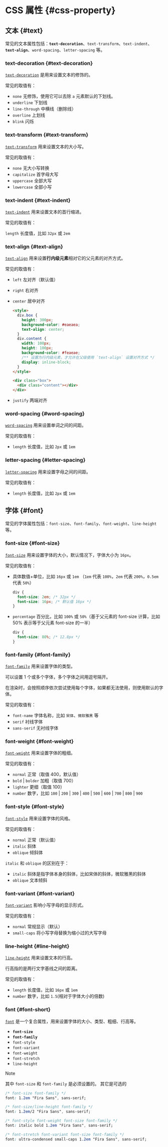 # CSS 属性 {#css-property}

## 文本 {#text}

常见的文本属性包括：**`text-decoration`**、`text-transform`、`text-indent`、**`text-align`**、`word-spacing`、`letter-spacing` 等。

### text-decoration {#text-decoration}

[`text-decoration`](https://developer.mozilla.org/zh-CN/docs/Web/CSS/text-decoration) 是用来设置文本的修饰的。

常见的取值有：

- `none` 无修饰，使用它可以去除 `a` 元素默认的下划线。
- `underline` 下划线
- `line-through` 中横线（删除线）
- `overline` 上划线
- `blink` 闪烁

### text-transform {#text-transform}

[`text-transform`](https://developer.mozilla.org/zh-CN/docs/Web/CSS/text-transform) 用来设置文本的大小写。

常见的取值有：

- `none` 无大小写转换
- `capitalize` 首字母大写
- `uppercase` 全部大写
- `lowercase` 全部小写

### text-indent {#text-indent}

[`text-indent`](https://developer.mozilla.org/zh-CN/docs/Web/CSS/text-indent) 用来设置文本的首行缩进。

常见的取值有：

`length` 长度值，比如 `32px` 或 `2em`

### text-align {#text-align}

[`text-align`](https://developer.mozilla.org/zh-CN/docs/Web/CSS/text-align) 用来设置**行内级元素**相对它的父元素的对齐方式。

常见的取值有：

- `left` 左对齐（默认值）
- `right` 右对齐
- `center` 居中对齐

  ```html
  <style>
    div.box {
      height: 300px;
      background-color: #eaeaea;
      text-align: center;
    }
    div.content {
      width: 100px;
      height: 100px;
      background-color: #feaeae;
      /** 设置为行内级元素，才允许在父级使用 `text-align` 设置对齐方式 */
      display: inline-block;
    }
  </style>

  <div class="box">
    <div class="content"></div>
  </div>
  ```

- `justify` 两端对齐

### word-spacing {#word-spacing}

[`word-spacing`](https://developer.mozilla.org/zh-CN/docs/Web/CSS/word-spacing) 用来设置单词之间的间距。

常见的取值有：

- `length` 长度值，比如 `2px` 或 `1em`

### letter-spacing {#letter-spacing}

[`letter-spacing`](https://developer.mozilla.org/zh-CN/docs/Web/CSS/letter-spacing) 用来设置字母之间的间距。

常见的取值有：

- `length` 长度值，比如 `2px` 或 `1em`

## 字体 {#font}

常见的字体属性包括：`font-size`、`font-family`、`font-weight`、`line-height` 等。

### font-size {#font-size}

[`font-size`](https://developer.mozilla.org/zh-CN/docs/Web/CSS/font-size) 用来设置字体的大小，默认情况下，字体大小为 `16px`。

常见的取值有：

- 具体数值+单位，比如 `16px` 或 `1em` （`1em` 代表 `100%`，`2em` 代表 `200%`，`0.5em` 代表 `50%`）

  ```css
  div {
    font-size: 2em; /* 32px */
    font-size: 16px; /* 默认值 16px */
  }
  ```

- `percentage` 百分比，比如 `100%` 或 `50%`（基于父元素的 font-size 计算，比如 50% 表示等于父元素 font-size 的一半）

  ```css
  div {
    font-size: 80%; /* 12.8px */
  }
  ```

### font-family {#font-family}

[`font-family`](https://developer.mozilla.org/zh-CN/docs/Web/CSS/font-family) 用来设置字体的类型。

可以设置 1 个或多个字体，多个字体之间用逗号隔开。

在渲染时，会按照顺序依次尝试使用每个字体，如果都无法使用，则使用默认的字体。

常见的取值有：

- `font-name` 字体名称，比如 `宋体`、`微软雅黑` 等
- `serif` 衬线字体
- `sans-serif` 无衬线字体

### font-weight {#font-weight}

[`font-weight`](https://developer.mozilla.org/zh-CN/docs/Web/CSS/font-weight) 用来设置字体的粗细。

常见的取值有：

- `normal` 正常（取值 400，默认值）
- `bold` | `bolder` 加粗（取值 700）
- `lighter` 更细（取值 100）
- `number` 数字，比如 `100` | `200` | `300` | `400` | `500` | `600` | `700` | `800` | `900`

### font-style {#font-style}

[`font-style`](https://developer.mozilla.org/zh-CN/docs/Web/CSS/font-style) 用来设置字体的风格。

常见的取值有：

- `normal` 正常（默认值）
- `italic` 斜体
- `oblique` 倾斜体

`italic` 和 `oblique` 的区别在于：

- `italic` 斜体是指字体本身的斜体，比如宋体的斜体，微软雅黑的斜体
- `oblique` 文本倾斜

### font-variant {#font-variant}

[`font-variant`](https://developer.mozilla.org/zh-CN/docs/Web/CSS/font-variant) 影响小写字母的显示形式。

常见的取值有：

- `normal` 常规显示（默认）
- `small-caps` 将小写字母替换为缩小过的大写字母

### line-height {#line-height}

[`line-height`](https://developer.mozilla.org/zh-CN/docs/Web/CSS/line-height) 用来设置文本的行高。

行高指的是两行文字基线之间的距离。

常见的取值有：

- `length` 长度值，比如 `16px` 或 `1em`
- `number` 数字，比如 `1.5`(相对于字体大小的倍数)

### font {#font-short}

[`font`](https://developer.mozilla.org/zh-CN/docs/Web/CSS/font) 是一个复合属性，用来设置字体的大小、类型、粗细、行高等。

- **`font-size`**
- **`font-family`**
- `font-style`
- `font-variant`
- `font-weight`
- `font-stretch`
- `line-height`

> [!NOTE]
> 其中 `font-size` 和 `font-family` 是必须设置的。
> 其它是可选的

```css
/* font-size font-family */
font: 1.2em "Fira Sans", sans-serif;

/* font-size/line-height font-family */
font: 1.2em/2 "Fira Sans", sans-serif;

/* font-style font-weight font-size font-family */
font: italic bold 1.2em "Fira Sans", sans-serif;

/* font-stretch font-variant font-size font-family */
font: ultra-condensed small-caps 1.2em "Fira Sans", sans-serif;
```
